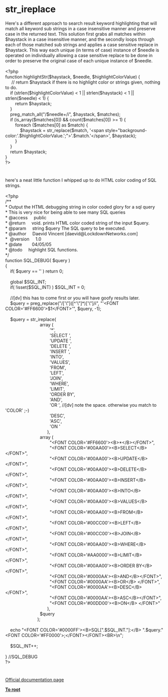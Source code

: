 # str_ireplace




<div class="phpcode"><span class="html">
Here&apos;s a different approach to search result keyword highlighting that will match all keyword sub strings in a case insensitive manner and preserve case in the returned text. This solution first grabs all matches within $haystack in a case insensitive manner, and the secondly loops through each of those matched sub strings and applies a case sensitive replace in $haystack. This way each unique (in terms of case) instance of $needle is operated on individually allowing a case sensitive replace to be done in order to preserve the original case of each unique instance of $needle.<br><br><span class="default">&lt;?php<br></span><span class="keyword">function </span><span class="default">highlightStr</span><span class="keyword">(</span><span class="default">$haystack</span><span class="keyword">, </span><span class="default">$needle</span><span class="keyword">, </span><span class="default">$highlightColorValue</span><span class="keyword">) {<br>&#xA0; &#xA0;&#xA0; </span><span class="comment">// return $haystack if there is no highlight color or strings given, nothing to do.<br>&#xA0; &#xA0; </span><span class="keyword">if (</span><span class="default">strlen</span><span class="keyword">(</span><span class="default">$highlightColorValue</span><span class="keyword">) &lt; </span><span class="default">1 </span><span class="keyword">|| </span><span class="default">strlen</span><span class="keyword">(</span><span class="default">$haystack</span><span class="keyword">) &lt; </span><span class="default">1 </span><span class="keyword">|| </span><span class="default">strlen</span><span class="keyword">(</span><span class="default">$needle</span><span class="keyword">) &lt; </span><span class="default">1</span><span class="keyword">) {<br>&#xA0; &#xA0; &#xA0; &#xA0; return </span><span class="default">$haystack</span><span class="keyword">;<br>&#xA0; &#xA0; }<br>&#xA0; &#xA0; </span><span class="default">preg_match_all</span><span class="keyword">(</span><span class="string">&quot;/</span><span class="default">$needle</span><span class="string">+/i&quot;</span><span class="keyword">, </span><span class="default">$haystack</span><span class="keyword">, </span><span class="default">$matches</span><span class="keyword">);<br>&#xA0; &#xA0; if (</span><span class="default">is_array</span><span class="keyword">(</span><span class="default">$matches</span><span class="keyword">[</span><span class="default">0</span><span class="keyword">]) &amp;&amp; </span><span class="default">count</span><span class="keyword">(</span><span class="default">$matches</span><span class="keyword">[</span><span class="default">0</span><span class="keyword">]) &gt;= </span><span class="default">1</span><span class="keyword">) {<br>&#xA0; &#xA0; &#xA0; &#xA0; foreach (</span><span class="default">$matches</span><span class="keyword">[</span><span class="default">0</span><span class="keyword">] as </span><span class="default">$match</span><span class="keyword">) {<br>&#xA0; &#xA0; &#xA0; &#xA0; &#xA0; &#xA0; </span><span class="default">$haystack </span><span class="keyword">= </span><span class="default">str_replace</span><span class="keyword">(</span><span class="default">$match</span><span class="keyword">, </span><span class="string">&apos;&lt;span style=&quot;background-color:&apos;</span><span class="keyword">.</span><span class="default">$highlightColorValue</span><span class="keyword">.</span><span class="string">&apos;;&quot;&gt;&apos;</span><span class="keyword">.</span><span class="default">$match</span><span class="keyword">.</span><span class="string">&apos;&lt;/span&gt;&apos;</span><span class="keyword">, </span><span class="default">$haystack</span><span class="keyword">);<br>&#xA0; &#xA0; &#xA0; &#xA0; }<br>&#xA0; &#xA0; }<br>&#xA0; &#xA0; return </span><span class="default">$haystack</span><span class="keyword">;<br>}<br></span><span class="default">?&gt;</span>
</span>
</div>
  

#


<div class="phpcode"><span class="html">
here&apos;s a neat little function I whipped up to do HTML color coding of SQL strings. 
<br>
<br><span class="default">&lt;?php
<br></span><span class="comment">/**
<br> * Output the HTML debugging string in color coded glory for a sql query
<br> * This is very nice for being able to see many SQL queries
<br> * @access&#xA0; &#xA0;&#xA0; public
<br> * @return&#xA0; &#xA0;&#xA0; void. prints HTML color coded string of the input $query.
<br> * @param&#xA0; &#xA0;&#xA0; string $query The SQL query to be executed.
<br> * @author&#xA0; &#xA0;&#xA0; Daevid Vincent [daevid@LockdownNetworks.com]
<br> *&#xA0; @version&#xA0; &#xA0;&#xA0; 1.0
<br> * @date&#xA0; &#xA0; &#xA0; &#xA0; 04/05/05
<br> * @todo&#xA0; &#xA0;&#xA0; highlight SQL functions.
<br> */
<br></span><span class="keyword">function </span><span class="default">SQL_DEBUG</span><span class="keyword">( </span><span class="default">$query </span><span class="keyword">)
<br>{
<br>&#xA0; &#xA0; if( </span><span class="default">$query </span><span class="keyword">== </span><span class="string">&apos;&apos; </span><span class="keyword">) return </span><span class="default">0</span><span class="keyword">;
<br>
<br>&#xA0; &#xA0; global </span><span class="default">$SQL_INT</span><span class="keyword">;
<br>&#xA0; &#xA0; if( !isset(</span><span class="default">$SQL_INT</span><span class="keyword">) ) </span><span class="default">$SQL_INT </span><span class="keyword">= </span><span class="default">0</span><span class="keyword">;
<br>
<br>&#xA0; &#xA0; </span><span class="comment">//[dv] this has to come first or you will have goofy results later.
<br>&#xA0; &#xA0; </span><span class="default">$query </span><span class="keyword">= </span><span class="default">preg_replace</span><span class="keyword">(</span><span class="string">&quot;/[&apos;\&quot;]([^&apos;\&quot;]*)[&apos;\&quot;]/i&quot;</span><span class="keyword">, </span><span class="string">&quot;&apos;&lt;FONT COLOR=&apos;#FF6600&apos;&gt;$1&lt;/FONT&gt;&apos;&quot;</span><span class="keyword">, </span><span class="default">$query</span><span class="keyword">, -</span><span class="default">1</span><span class="keyword">);
<br>
<br>&#xA0; &#xA0; </span><span class="default">$query </span><span class="keyword">= </span><span class="default">str_ireplace</span><span class="keyword">(
<br>&#xA0; &#xA0; &#xA0; &#xA0; &#xA0; &#xA0; &#xA0; &#xA0; &#xA0; &#xA0; &#xA0; &#xA0; &#xA0; &#xA0; array (
<br>&#xA0; &#xA0; &#xA0; &#xA0; &#xA0; &#xA0; &#xA0; &#xA0; &#xA0; &#xA0; &#xA0; &#xA0; &#xA0; &#xA0; &#xA0; &#xA0; &#xA0; &#xA0; </span><span class="string">&apos;*&apos;</span><span class="keyword">,
<br>&#xA0; &#xA0; &#xA0; &#xA0; &#xA0; &#xA0; &#xA0; &#xA0; &#xA0; &#xA0; &#xA0; &#xA0; &#xA0; &#xA0; &#xA0; &#xA0; &#xA0; &#xA0; </span><span class="string">&apos;SELECT &apos;</span><span class="keyword">,
<br>&#xA0; &#xA0; &#xA0; &#xA0; &#xA0; &#xA0; &#xA0; &#xA0; &#xA0; &#xA0; &#xA0; &#xA0; &#xA0; &#xA0; &#xA0; &#xA0; &#xA0; &#xA0; </span><span class="string">&apos;UPDATE &apos;</span><span class="keyword">,
<br>&#xA0; &#xA0; &#xA0; &#xA0; &#xA0; &#xA0; &#xA0; &#xA0; &#xA0; &#xA0; &#xA0; &#xA0; &#xA0; &#xA0; &#xA0; &#xA0; &#xA0; &#xA0; </span><span class="string">&apos;DELETE &apos;</span><span class="keyword">,
<br>&#xA0; &#xA0; &#xA0; &#xA0; &#xA0; &#xA0; &#xA0; &#xA0; &#xA0; &#xA0; &#xA0; &#xA0; &#xA0; &#xA0; &#xA0; &#xA0; &#xA0; &#xA0; </span><span class="string">&apos;INSERT &apos;</span><span class="keyword">,
<br>&#xA0; &#xA0; &#xA0; &#xA0; &#xA0; &#xA0; &#xA0; &#xA0; &#xA0; &#xA0; &#xA0; &#xA0; &#xA0; &#xA0; &#xA0; &#xA0; &#xA0; &#xA0; </span><span class="string">&apos;INTO&apos;</span><span class="keyword">,
<br>&#xA0; &#xA0; &#xA0; &#xA0; &#xA0; &#xA0; &#xA0; &#xA0; &#xA0; &#xA0; &#xA0; &#xA0; &#xA0; &#xA0; &#xA0; &#xA0; &#xA0; &#xA0; </span><span class="string">&apos;VALUES&apos;</span><span class="keyword">,
<br>&#xA0; &#xA0; &#xA0; &#xA0; &#xA0; &#xA0; &#xA0; &#xA0; &#xA0; &#xA0; &#xA0; &#xA0; &#xA0; &#xA0; &#xA0; &#xA0; &#xA0; &#xA0; </span><span class="string">&apos;FROM&apos;</span><span class="keyword">,
<br>&#xA0; &#xA0; &#xA0; &#xA0; &#xA0; &#xA0; &#xA0; &#xA0; &#xA0; &#xA0; &#xA0; &#xA0; &#xA0; &#xA0; &#xA0; &#xA0; &#xA0; &#xA0; </span><span class="string">&apos;LEFT&apos;</span><span class="keyword">,
<br>&#xA0; &#xA0; &#xA0; &#xA0; &#xA0; &#xA0; &#xA0; &#xA0; &#xA0; &#xA0; &#xA0; &#xA0; &#xA0; &#xA0; &#xA0; &#xA0; &#xA0; &#xA0; </span><span class="string">&apos;JOIN&apos;</span><span class="keyword">,
<br>&#xA0; &#xA0; &#xA0; &#xA0; &#xA0; &#xA0; &#xA0; &#xA0; &#xA0; &#xA0; &#xA0; &#xA0; &#xA0; &#xA0; &#xA0; &#xA0; &#xA0; &#xA0; </span><span class="string">&apos;WHERE&apos;</span><span class="keyword">,
<br>&#xA0; &#xA0; &#xA0; &#xA0; &#xA0; &#xA0; &#xA0; &#xA0; &#xA0; &#xA0; &#xA0; &#xA0; &#xA0; &#xA0; &#xA0; &#xA0; &#xA0; &#xA0; </span><span class="string">&apos;LIMIT&apos;</span><span class="keyword">,
<br>&#xA0; &#xA0; &#xA0; &#xA0; &#xA0; &#xA0; &#xA0; &#xA0; &#xA0; &#xA0; &#xA0; &#xA0; &#xA0; &#xA0; &#xA0; &#xA0; &#xA0; &#xA0; </span><span class="string">&apos;ORDER BY&apos;</span><span class="keyword">,
<br>&#xA0; &#xA0; &#xA0; &#xA0; &#xA0; &#xA0; &#xA0; &#xA0; &#xA0; &#xA0; &#xA0; &#xA0; &#xA0; &#xA0; &#xA0; &#xA0; &#xA0; &#xA0; </span><span class="string">&apos;AND&apos;</span><span class="keyword">,
<br>&#xA0; &#xA0; &#xA0; &#xA0; &#xA0; &#xA0; &#xA0; &#xA0; &#xA0; &#xA0; &#xA0; &#xA0; &#xA0; &#xA0; &#xA0; &#xA0; &#xA0; &#xA0; </span><span class="string">&apos;OR &apos;</span><span class="keyword">, </span><span class="comment">//[dv] note the space. otherwise you match to &apos;COLOR&apos; ;-)
<br>&#xA0; &#xA0; &#xA0; &#xA0; &#xA0; &#xA0; &#xA0; &#xA0; &#xA0; &#xA0; &#xA0; &#xA0; &#xA0; &#xA0; &#xA0; &#xA0; &#xA0; &#xA0; </span><span class="string">&apos;DESC&apos;</span><span class="keyword">,
<br>&#xA0; &#xA0; &#xA0; &#xA0; &#xA0; &#xA0; &#xA0; &#xA0; &#xA0; &#xA0; &#xA0; &#xA0; &#xA0; &#xA0; &#xA0; &#xA0; &#xA0; &#xA0; </span><span class="string">&apos;ASC&apos;</span><span class="keyword">,
<br>&#xA0; &#xA0; &#xA0; &#xA0; &#xA0; &#xA0; &#xA0; &#xA0; &#xA0; &#xA0; &#xA0; &#xA0; &#xA0; &#xA0; &#xA0; &#xA0; &#xA0; &#xA0; </span><span class="string">&apos;ON &apos;
<br>&#xA0; &#xA0; &#xA0; &#xA0; &#xA0; &#xA0; &#xA0; &#xA0; &#xA0; &#xA0; &#xA0; &#xA0; &#xA0; &#xA0; &#xA0; &#xA0; &#xA0; </span><span class="keyword">),
<br>&#xA0; &#xA0; &#xA0; &#xA0; &#xA0; &#xA0; &#xA0; &#xA0; &#xA0; &#xA0; &#xA0; &#xA0; &#xA0; &#xA0; array (
<br>&#xA0; &#xA0; &#xA0; &#xA0; &#xA0; &#xA0; &#xA0; &#xA0; &#xA0; &#xA0; &#xA0; &#xA0; &#xA0; &#xA0; &#xA0; &#xA0; &#xA0; &#xA0; </span><span class="string">&quot;&lt;FONT COLOR=&apos;#FF6600&apos;&gt;&lt;B&gt;*&lt;/B&gt;&lt;/FONT&gt;&quot;</span><span class="keyword">,
<br>&#xA0; &#xA0; &#xA0; &#xA0; &#xA0; &#xA0; &#xA0; &#xA0; &#xA0; &#xA0; &#xA0; &#xA0; &#xA0; &#xA0; &#xA0; &#xA0; &#xA0; &#xA0; </span><span class="string">&quot;&lt;FONT COLOR=&apos;#00AA00&apos;&gt;&lt;B&gt;SELECT&lt;/B&gt; &lt;/FONT&gt;&quot;</span><span class="keyword">,
<br>&#xA0; &#xA0; &#xA0; &#xA0; &#xA0; &#xA0; &#xA0; &#xA0; &#xA0; &#xA0; &#xA0; &#xA0; &#xA0; &#xA0; &#xA0; &#xA0; &#xA0; &#xA0; </span><span class="string">&quot;&lt;FONT COLOR=&apos;#00AA00&apos;&gt;&lt;B&gt;UPDATE&lt;/B&gt; &lt;/FONT&gt;&quot;</span><span class="keyword">,
<br>&#xA0; &#xA0; &#xA0; &#xA0; &#xA0; &#xA0; &#xA0; &#xA0; &#xA0; &#xA0; &#xA0; &#xA0; &#xA0; &#xA0; &#xA0; &#xA0; &#xA0; &#xA0; </span><span class="string">&quot;&lt;FONT COLOR=&apos;#00AA00&apos;&gt;&lt;B&gt;DELETE&lt;/B&gt; &lt;/FONT&gt;&quot;</span><span class="keyword">,
<br>&#xA0; &#xA0; &#xA0; &#xA0; &#xA0; &#xA0; &#xA0; &#xA0; &#xA0; &#xA0; &#xA0; &#xA0; &#xA0; &#xA0; &#xA0; &#xA0; &#xA0; &#xA0; </span><span class="string">&quot;&lt;FONT COLOR=&apos;#00AA00&apos;&gt;&lt;B&gt;INSERT&lt;/B&gt; &lt;/FONT&gt;&quot;</span><span class="keyword">,
<br>&#xA0; &#xA0; &#xA0; &#xA0; &#xA0; &#xA0; &#xA0; &#xA0; &#xA0; &#xA0; &#xA0; &#xA0; &#xA0; &#xA0; &#xA0; &#xA0; &#xA0; &#xA0; </span><span class="string">&quot;&lt;FONT COLOR=&apos;#00AA00&apos;&gt;&lt;B&gt;INTO&lt;/B&gt;&lt;/FONT&gt;&quot;</span><span class="keyword">,
<br>&#xA0; &#xA0; &#xA0; &#xA0; &#xA0; &#xA0; &#xA0; &#xA0; &#xA0; &#xA0; &#xA0; &#xA0; &#xA0; &#xA0; &#xA0; &#xA0; &#xA0; &#xA0; </span><span class="string">&quot;&lt;FONT COLOR=&apos;#00AA00&apos;&gt;&lt;B&gt;VALUES&lt;/B&gt;&lt;/FONT&gt;&quot;</span><span class="keyword">,
<br>&#xA0; &#xA0; &#xA0; &#xA0; &#xA0; &#xA0; &#xA0; &#xA0; &#xA0; &#xA0; &#xA0; &#xA0; &#xA0; &#xA0; &#xA0; &#xA0; &#xA0; &#xA0; </span><span class="string">&quot;&lt;FONT COLOR=&apos;#00AA00&apos;&gt;&lt;B&gt;FROM&lt;/B&gt;&lt;/FONT&gt;&quot;</span><span class="keyword">,
<br>&#xA0; &#xA0; &#xA0; &#xA0; &#xA0; &#xA0; &#xA0; &#xA0; &#xA0; &#xA0; &#xA0; &#xA0; &#xA0; &#xA0; &#xA0; &#xA0; &#xA0; &#xA0; </span><span class="string">&quot;&lt;FONT COLOR=&apos;#00CC00&apos;&gt;&lt;B&gt;LEFT&lt;/B&gt;&lt;/FONT&gt;&quot;</span><span class="keyword">,
<br>&#xA0; &#xA0; &#xA0; &#xA0; &#xA0; &#xA0; &#xA0; &#xA0; &#xA0; &#xA0; &#xA0; &#xA0; &#xA0; &#xA0; &#xA0; &#xA0; &#xA0; &#xA0; </span><span class="string">&quot;&lt;FONT COLOR=&apos;#00CC00&apos;&gt;&lt;B&gt;JOIN&lt;/B&gt;&lt;/FONT&gt;&quot;</span><span class="keyword">,
<br>&#xA0; &#xA0; &#xA0; &#xA0; &#xA0; &#xA0; &#xA0; &#xA0; &#xA0; &#xA0; &#xA0; &#xA0; &#xA0; &#xA0; &#xA0; &#xA0; &#xA0; &#xA0; </span><span class="string">&quot;&lt;FONT COLOR=&apos;#00AA00&apos;&gt;&lt;B&gt;WHERE&lt;/B&gt;&lt;/FONT&gt;&quot;</span><span class="keyword">,
<br>&#xA0; &#xA0; &#xA0; &#xA0; &#xA0; &#xA0; &#xA0; &#xA0; &#xA0; &#xA0; &#xA0; &#xA0; &#xA0; &#xA0; &#xA0; &#xA0; &#xA0; &#xA0; </span><span class="string">&quot;&lt;FONT COLOR=&apos;#AA0000&apos;&gt;&lt;B&gt;LIMIT&lt;/B&gt;&lt;/FONT&gt;&quot;</span><span class="keyword">,
<br>&#xA0; &#xA0; &#xA0; &#xA0; &#xA0; &#xA0; &#xA0; &#xA0; &#xA0; &#xA0; &#xA0; &#xA0; &#xA0; &#xA0; &#xA0; &#xA0; &#xA0; &#xA0; </span><span class="string">&quot;&lt;FONT COLOR=&apos;#00AA00&apos;&gt;&lt;B&gt;ORDER BY&lt;/B&gt;&lt;/FONT&gt;&quot;</span><span class="keyword">,
<br>&#xA0; &#xA0; &#xA0; &#xA0; &#xA0; &#xA0; &#xA0; &#xA0; &#xA0; &#xA0; &#xA0; &#xA0; &#xA0; &#xA0; &#xA0; &#xA0; &#xA0; &#xA0; </span><span class="string">&quot;&lt;FONT COLOR=&apos;#0000AA&apos;&gt;&lt;B&gt;AND&lt;/B&gt;&lt;/FONT&gt;&quot;</span><span class="keyword">,
<br>&#xA0; &#xA0; &#xA0; &#xA0; &#xA0; &#xA0; &#xA0; &#xA0; &#xA0; &#xA0; &#xA0; &#xA0; &#xA0; &#xA0; &#xA0; &#xA0; &#xA0; &#xA0; </span><span class="string">&quot;&lt;FONT COLOR=&apos;#0000AA&apos;&gt;&lt;B&gt;OR&lt;/B&gt; &lt;/FONT&gt;&quot;</span><span class="keyword">,
<br>&#xA0; &#xA0; &#xA0; &#xA0; &#xA0; &#xA0; &#xA0; &#xA0; &#xA0; &#xA0; &#xA0; &#xA0; &#xA0; &#xA0; &#xA0; &#xA0; &#xA0; &#xA0; </span><span class="string">&quot;&lt;FONT COLOR=&apos;#0000AA&apos;&gt;&lt;B&gt;DESC&lt;/B&gt;&lt;/FONT&gt;&quot;</span><span class="keyword">,
<br>&#xA0; &#xA0; &#xA0; &#xA0; &#xA0; &#xA0; &#xA0; &#xA0; &#xA0; &#xA0; &#xA0; &#xA0; &#xA0; &#xA0; &#xA0; &#xA0; &#xA0; &#xA0; </span><span class="string">&quot;&lt;FONT COLOR=&apos;#0000AA&apos;&gt;&lt;B&gt;ASC&lt;/B&gt;&lt;/FONT&gt;&quot;</span><span class="keyword">,
<br>&#xA0; &#xA0; &#xA0; &#xA0; &#xA0; &#xA0; &#xA0; &#xA0; &#xA0; &#xA0; &#xA0; &#xA0; &#xA0; &#xA0; &#xA0; &#xA0; &#xA0; &#xA0; </span><span class="string">&quot;&lt;FONT COLOR=&apos;#00DD00&apos;&gt;&lt;B&gt;ON&lt;/B&gt; &lt;/FONT&gt;&quot;
<br>&#xA0; &#xA0; &#xA0; &#xA0; &#xA0; &#xA0; &#xA0; &#xA0; &#xA0; &#xA0; &#xA0; &#xA0; &#xA0; &#xA0; &#xA0; &#xA0; &#xA0; </span><span class="keyword">),
<br>&#xA0; &#xA0; &#xA0; &#xA0; &#xA0; &#xA0; &#xA0; &#xA0; &#xA0; &#xA0; &#xA0; &#xA0; &#xA0; &#xA0; </span><span class="default">$query
<br>&#xA0; &#xA0; &#xA0; &#xA0; &#xA0; &#xA0; &#xA0; &#xA0; &#xA0; &#xA0; &#xA0; &#xA0; &#xA0; </span><span class="keyword">);
<br>
<br>&#xA0; &#xA0; echo </span><span class="string">&quot;&lt;FONT COLOR=&apos;#0000FF&apos;&gt;&lt;B&gt;SQL[&quot;</span><span class="keyword">.</span><span class="default">$SQL_INT</span><span class="keyword">.</span><span class="string">&quot;]:&lt;/B&gt; &quot;</span><span class="keyword">.</span><span class="default">$query</span><span class="keyword">.</span><span class="string">&quot;&lt;FONT COLOR=&apos;#FF0000&apos;&gt;;&lt;/FONT&gt;&lt;/FONT&gt;&lt;BR&gt;\n&quot;</span><span class="keyword">;
<br>
<br>&#xA0; &#xA0; </span><span class="default">$SQL_INT</span><span class="keyword">++;
<br>
<br>} </span><span class="comment">//SQL_DEBUG
<br></span><span class="default">?&gt;</span>
</span>
</div>
  

#

[Official documentation page](https://www.php.net/manual/en/function.str-ireplace.php)

**[To root](/README.md)**